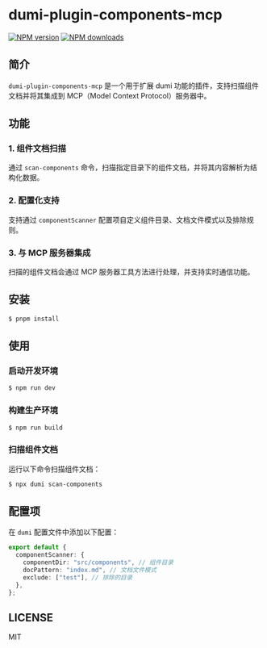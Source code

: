 # dumi-plugin-components-mcp

[![NPM version](https://img.shields.io/npm/v/dumi-plugin-components-mcp.svg?style=flat)](https://npmjs.com/package/dumi-plugin-components-mcp)
[![NPM downloads](http://img.shields.io/npm/dm/dumi-plugin-components-mcp.svg?style=flat)](https://npmjs.com/package/dumi-plugin-components-mcp)

## 简介

`dumi-plugin-components-mcp` 是一个用于扩展 dumi 功能的插件，支持扫描组件文档并将其集成到 MCP（Model Context Protocol）服务器中。

## 功能

### 1. 组件文档扫描

通过 `scan-components` 命令，扫描指定目录下的组件文档，并将其内容解析为结构化数据。

### 2. 配置化支持

支持通过 `componentScanner` 配置项自定义组件目录、文档文件模式以及排除规则。

### 3. 与 MCP 服务器集成

扫描的组件文档会通过 MCP 服务器工具方法进行处理，并支持实时通信功能。

## 安装

```bash
$ pnpm install
```

## 使用

### 启动开发环境

```bash
$ npm run dev
```

### 构建生产环境

```bash
$ npm run build
```

### 扫描组件文档

运行以下命令扫描组件文档：

```bash
$ npx dumi scan-components
```

## 配置项

在 `dumi` 配置文件中添加以下配置：

```ts
export default {
  componentScanner: {
    componentDir: "src/components", // 组件目录
    docPattern: "index.md", // 文档文件模式
    exclude: ["test"], // 排除的目录
  },
};
```

## LICENSE

MIT

